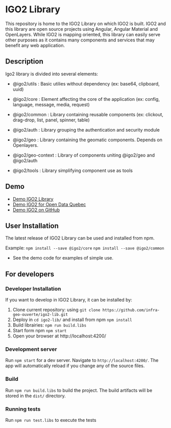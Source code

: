 # IGO2 Library

This repository is home to the IGO2 Library on which IGO2 is built. IGO2 and this library are open source projects using Angular, Angular Material and OpenLayers. While IGO2 is mapping oriented, this library can easily serve other purposes as it contains many components and services that may benefit any web application.

## Description

Igo2 library is divided into several elements:

- @igo2/utils : Basic utilies without dependency (ex: base64, clipboard, uuid)

- @igo2/core : Element affecting the core of the application (ex: config, language, message, media, request)

- @igo2/common : Library containing reusable components (ex: clickout, drag-drop, list, panel, spinner, table)

- @igo2/auth : Library grouping the authentication and security module

- @igo2/geo : Library containing the geomatic components. Depends on Openlayers.

- @igo2/geo-context : Library of components uniting @igo2/geo and @igo2/auth

- @igo2/tools : Library simplifying component use as tools

## Demo

- [Demo IGO2 Library](https://infra-geo-ouverte.github.io/igo2-lib/home)
- [Demo IGO2 for Open Data Quebec](https://geoegl.msp.gouv.qc.ca/igo2/apercu-qc/)
- [Demo IGO2 on GitHub](https://github.com/infra-geo-ouverte/igo2#table-of-content-english)

## User Installation

The latest release of IGO2 Library can be used and installed from npm.

Example:
`npm install --save @igo2/core`
`npm install --save @igo2/common`

- See the demo code for examples of simple use.

## For developers

### Developer Installation

If you want to develop in IGO2 Library, it can be installed by:

1.  Clone current repository: using `git clone https://github.com/infra-geo-ouverte/igo2-lib.git`
2.  Deploy in `cd igo2-lib/` and install from npm `npm install`
3.  Build librairies: `npm run build.libs`
4.  Start form npm `npm start`
5.  Open your browser at http://localhost:4200/

### Development server

Run `npm start` for a dev server. Navigate to `http://localhost:4200/`. The app will automatically reload if you change any of the source files.

### Build

Run `npm run build.libs` to build the project. The build artifacts will be stored in the `dist/` directory.

### Running tests

Run `npm run test.libs` to execute the tests

